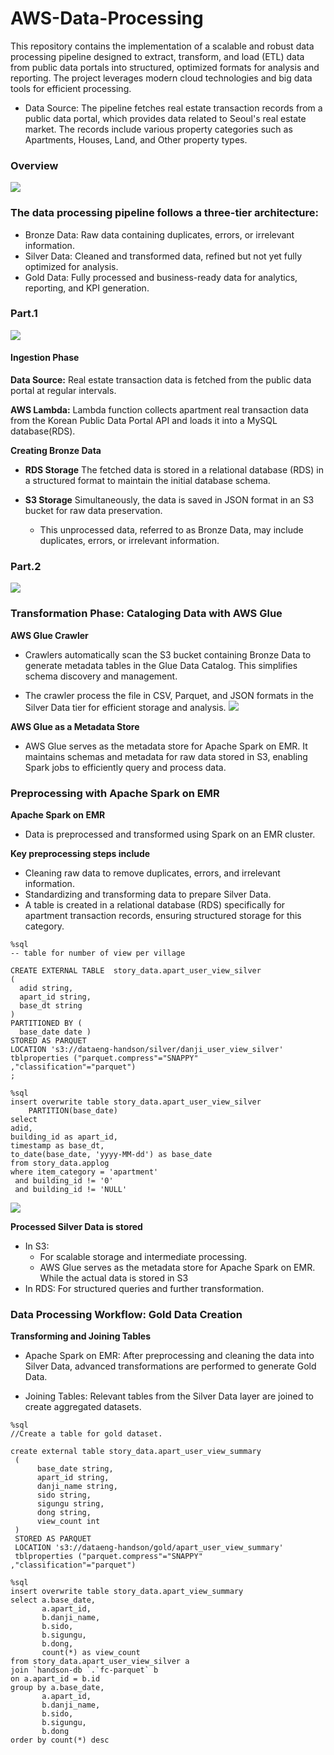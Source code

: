 # AWS-Data-Processing
This repository contains the implementation of a scalable and robust data processing pipeline designed to extract, transform, and load (ETL) data from public data portals into structured, optimized formats for analysis and reporting. The project leverages modern cloud technologies and big data tools for efficient processing.

- Data Source: The pipeline fetches real estate transaction records from a public data portal, which provides data related to Seoul's real estate market. The records include various property categories such as Apartments, Houses, Land, and Other property types.


### Overview

![](images/overview.png)

### The data processing pipeline follows a three-tier architecture:
- Bronze Data: Raw data containing duplicates, errors, or irrelevant information.
- Silver Data: Cleaned and transformed data, refined but not yet fully optimized for analysis.
- Gold Data: Fully processed and business-ready data for analytics, reporting, and KPI generation.



### Part.1

![](images/part1.png)

#### Ingestion Phase

**Data Source:** Real estate transaction data is fetched from the public data portal at regular intervals.

**AWS Lambda:** Lambda function collects apartment real transaction data from the Korean Public Data Portal API and loads it into a MySQL database(RDS).

**Creating Bronze Data**

- **RDS Storage** The fetched data is stored in a relational database (RDS) in a structured format to maintain the initial database schema.

- **S3 Storage** Simultaneously, the data is saved in JSON format in an S3 bucket for raw data preservation.
    - This unprocessed data, referred to as Bronze Data, may include duplicates, errors, or irrelevant information.

### Part.2

![](images/part2.png)
### Transformation Phase: Cataloging Data with AWS Glue

**AWS Glue Crawler**
- Crawlers automatically scan the S3 bucket containing Bronze Data to generate metadata tables in the Glue Data Catalog. This simplifies schema discovery and management.

- The crawler process the file in CSV, Parquet, and JSON formats in the Silver Data tier for efficient storage and analysis.
![](images/athena.png)

**AWS Glue as a Metadata Store**
- AWS Glue serves as the metadata store for Apache Spark on EMR. It maintains schemas and metadata for raw data stored in S3, enabling Spark jobs to efficiently query and process data.


### Preprocessing with Apache Spark on EMR

**Apache Spark on EMR**
 - Data is preprocessed and transformed using Spark on an EMR cluster.

**Key preprocessing steps include**
- Cleaning raw data to remove duplicates, errors, and irrelevant information.
- Standardizing and transforming data to prepare Silver Data.
- A table is created in a relational database (RDS) specifically for apartment transaction records, ensuring structured storage for this category.
```
%sql
-- table for number of view per village 

CREATE EXTERNAL TABLE  story_data.apart_user_view_silver
(
  adid string, 
  apart_id string,
  base_dt string
)
PARTITIONED BY ( 
  base_date date )
STORED AS PARQUET
LOCATION 's3://dataeng-handson/silver/danji_user_view_silver'
tblproperties ("parquet.compress"="SNAPPY" ,"classification"="parquet")
;
```
```
%sql
insert overwrite table story_data.apart_user_view_silver
    PARTITION(base_date)  
select 
adid,
building_id as apart_id,
timestamp as base_dt,
to_date(base_date, 'yyyy-MM-dd') as base_date 
from story_data.applog
where item_category = 'apartment'
 and building_id != '0'
 and building_id != 'NULL'
```
![](images/silver_data_creation.png)

**Processed Silver Data is stored**
- In S3: 
    - For scalable storage and intermediate processing.
    - AWS Glue serves as the metadata store for Apache Spark on EMR. While the actual data is stored in S3
- In RDS: For structured queries and further transformation.

### Data Processing Workflow: Gold Data Creation
**Transforming and Joining Tables**

- Apache Spark on EMR: After preprocessing and cleaning the data into Silver Data, advanced transformations are performed to generate Gold Data.

- Joining Tables: Relevant tables from the Silver Data layer are joined to create aggregated datasets.
``` 
%sql
//Create a table for gold dataset.

create external table story_data.apart_user_view_summary
 (
      base_date string, 
      apart_id string, 
      danji_name string,
      sido string,
      sigungu string,
      dong string,
      view_count int
 )
 STORED AS PARQUET
 LOCATION 's3://dataeng-handson/gold/apart_user_view_summary'
 tblproperties ("parquet.compress"="SNAPPY" ,"classification"="parquet")
```

```
%sql
insert overwrite table story_data.apart_view_summary
select a.base_date, 
       a.apart_id, 
       b.danji_name,
       b.sido,
       b.sigungu,
       b.dong,
       count(*) as view_count
from story_data.apart_user_view_silver a 
join `handson-db `.`fc-parquet` b
on a.apart_id = b.id 
group by a.base_date, 
       a.apart_id, 
       b.danji_name,
       b.sido,
       b.sigungu,
       b.dong
order by count(*) desc
```
